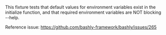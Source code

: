 This fixture tests that default values for environment variables exist in
the initialize function, and that required environment variables are NOT
blocking --help.

Reference issue: https://github.com/bashly-framework/bashly/issues/265
